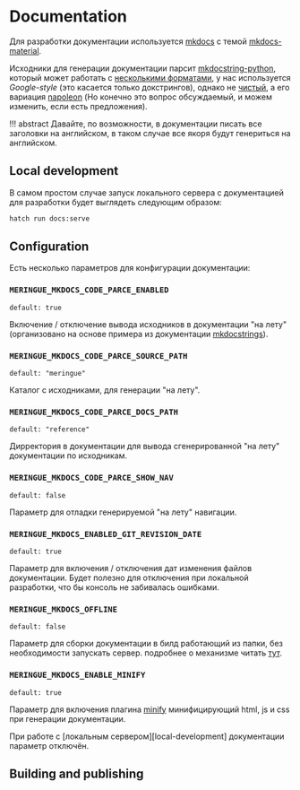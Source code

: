 # Documentation

Для разработки документации используется [mkdocs](https://www.mkdocs.org/) с темой [mkdocs-material](https://squidfunk.github.io/mkdocs-material/).

Исходники для генерации документации парсит [mkdocstring-python](https://mkdocstrings.github.io/python/), который может работать с [несколькими форматами](https://mkdocstrings.github.io/python/usage/configuration/docstrings/#docstring_style), у нас используется _Google-style_ (это касается только докстрингов), однако не [чистый](https://google.github.io/styleguide/pyguide.html#38-comments-and-docstrings), а его вариация [napoleon](https://sphinxcontrib-napoleon.readthedocs.io/en/latest/example_google.html) (Но конечно это вопрос обсуждаемый, и можем изменить, если есть предложения).

!!! abstract
	Давайте, по возможности, в документации писать все заголовки на английском, в таком случае все якоря будут генериться на английском.


## Local development

В самом простом случае запуск локального сервера с документацией для разработки будет выглядеть следующим образом:

```bash
hatch run docs:serve
```


## Configuration

Есть несколько параметров для конфигурации документации:


### `MERINGUE_MKDOCS_CODE_PARCE_ENABLED`

`default: true`

Включение / отключение вывода исходников в документации "на лету" (организовано на основе примера из документации [mkdocstrings](https://mkdocstrings.github.io/recipes/#automatic-code-reference-pages)).


### `MERINGUE_MKDOCS_CODE_PARCE_SOURCE_PATH`

`default: "meringue"`

Каталог с исходниками, для генерации "на лету".


### `MERINGUE_MKDOCS_CODE_PARCE_DOCS_PATH`

`default: "reference"`

Дирректория в документации для вывода сгенерированной "на лету" документации по исходникам.


### `MERINGUE_MKDOCS_CODE_PARCE_SHOW_NAV`

`default: false`

Параметр для отладки генерируемой "на лету" навигации.


### `MERINGUE_MKDOCS_ENABLED_GIT_REVISION_DATE`

`default: true`

Параметр для включения / отключения дат изменения файлов документации. Будет полезно для отключения при локальной разработки, что бы консоль не забивалась ошибками.


### `MERINGUE_MKDOCS_OFFLINE`

`default: false`

Параметр для сборки документации в билд работающий из папки, без необходимости запускать сервер. подробнее о механизме читать [тут](https://squidfunk.github.io/mkdocs-material/setup/building-for-offline-usage/).


### `MERINGUE_MKDOCS_ENABLE_MINIFY`

`default: true`

Параметр для включения плагина [minify](https://github.com/byrnereese/mkdocs-minify-plugin) минифицирующий html, js и css при генерации документации.

При работе с [локальным сервером][local-development] документации параметр отключён.


## Building and publishing
